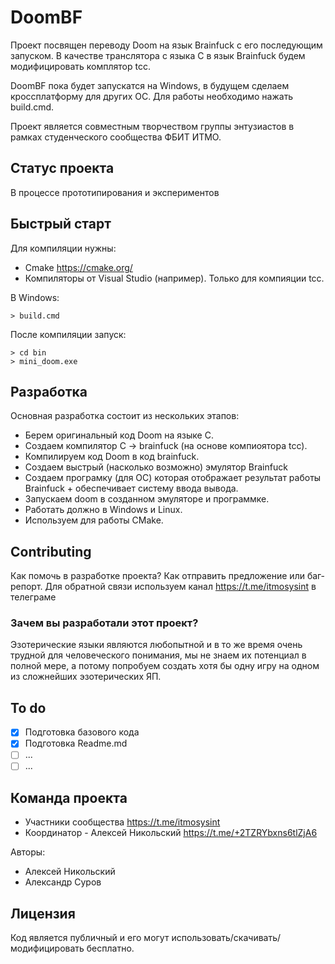 # DoomBF
Проект посвящен переводу Doom на язык Brainfuck с его последующим запуском. В качестве транслятора с языка С в язык Brainfuck будем модифицировать комплятор tcc.

DoomBF пока будет запускатся на Windows, в будущем сделаем кроссплатформу для других ОС. 
Для работы необходимо нажать build.cmd.

Проект является совместным творчеством группы энтузиастов в рамках студенческого сообщества ФБИТ ИТМО.

## Статус проекта
В процессе прототипирования и экспериментов

## Быстрый старт
Для компиляции нужны:
- Cmake https://cmake.org/
- Компиляторы от Visual Studio (например). Только для компияции tcc.

В Windows:
```
> build.cmd
```
После компиляции запуск:
```
> cd bin
> mini_doom.exe
```

## Разработка
Основная разработка состоит из нескольких этапов:
- Берем оригинальный код Doom на языке C.
- Создаем компилятор С -> brainfuck (на основе компиоятора tcc).
- Компилируем код Doom в код brainfuck.
- Создаем выстрый (насколько возможно) эмулятор Brainfuck
- Создаем програмку (для ОС) которая отображает результат работы Brainfuck + обеспечивает систему ввода вывода.
- Запускаем doom в созданном эмуляторе и программке.
- Работать должно в Windows и Linux.
- Используем для работы CMake.

## Contributing
Как помочь в разработке проекта? Как отправить предложение или баг-репорт.
Для обратной связи используем канал https://t.me/itmosysint в телеграме

### Зачем вы разработали этот проект?
Эзотерические языки являются любопытной и в то же время очень трудной для человеческого понимания, мы не знаем их потенциал в полной мере, а потому попробуем создать хотя бы одну игру на одном из сложнейших эзотерических ЯП.

## To do
- [x] Подготовка базового кода
- [x] Подготовка Readme.md
- [ ] ...
- [ ] ...

## Команда проекта
- Участники сообщества https://t.me/itmosysint
- Координатор - Алексей Никольский https://t.me/+2TZRYbxns6tlZjA6

Авторы:
- Алексей Никольский
- Александр Суров


## Лицензия
Код является публичный и его могут использовать/скачивать/модифицировать бесплатно.